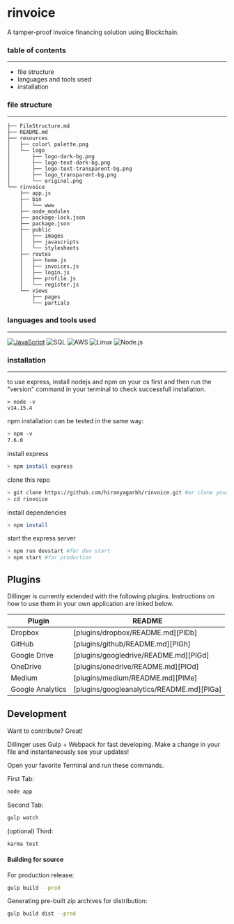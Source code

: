# rinvoice
A tamper-proof invoice financing solution using Blockchain.

### table of contents
---
- file structure
- languages and tools used
- installation

### file structure
----
```
├── FileStructure.md
├── README.md
├── resources
│   ├── color\ palette.png
│   └── logo
│       ├── logo-dark-bg.png
│       ├── logo-text-dark-bg.png
│       ├── logo-text-transparent-bg.png
│       ├── logo_transparent-bg.png
│       └── original.png
└── rinvoice
    ├── app.js
    ├── bin
    │   └── www
    ├── node_modules
    ├── package-lock.json
    ├── package.json
    ├── public
    │   ├── images
    │   ├── javascripts
    │   └── stylesheets
    ├── routes
    │   ├── home.js
    │   ├── invoices.js
    │   ├── login.js
    │   ├── profile.js
    │   └── register.js
    └── views
        ├── pages
        └── partials
```

### languages and tools used
---
[![JavaScript](https://img.shields.io/badge/-JavaScript-000?&logo=JavaScript&logoColor=ddc508)](https://github.com/adamalston?tab=repositories&q=&type=&language=javascript) ![SQL](https://img.shields.io/badge/-SQL-000?&logo=MySQL&logoColor=4479A1) ![AWS](https://img.shields.io/badge/-AWS-000?&logo=Amazon-AWS&logoColor=FF9900) ![Linux](https://img.shields.io/badge/-Linux-000?&logo=Linux&logoColor=FCC624) ![Node.js](https://img.shields.io/badge/-Node.js-000?&logo=node.js)

### installation
---

to use express, install nodejs and npm on your os first and then run the "version" command in your terminal to check successfull installation.

```
> node -v
v14.15.4
```
npm installation can be tested in the same way:
```sh
> npm -v
7.6.0
```

install express
```sh
> npm install express
```

clone this repo
```sh
> git clone https://github.com/hiranyagarbh/rinvoice.git #or clone your own fork
> cd rinvoice
```

install dependencies
```sh
> npm install
```

start the express server
```sh
> npm run devstart #for dev start
> npm start #for production
```



## Plugins

Dillinger is currently extended with the following plugins.
Instructions on how to use them in your own application are linked below.

| Plugin | README |
| ------ | ------ |
| Dropbox | [plugins/dropbox/README.md][PlDb] |
| GitHub | [plugins/github/README.md][PlGh] |
| Google Drive | [plugins/googledrive/README.md][PlGd] |
| OneDrive | [plugins/onedrive/README.md][PlOd] |
| Medium | [plugins/medium/README.md][PlMe] |
| Google Analytics | [plugins/googleanalytics/README.md][PlGa] |

## Development

Want to contribute? Great!

Dillinger uses Gulp + Webpack for fast developing.
Make a change in your file and instantaneously see your updates!

Open your favorite Terminal and run these commands.

First Tab:

```sh
node app
```

Second Tab:

```sh
gulp watch
```

(optional) Third:

```sh
karma test
```

#### Building for source

For production release:

```sh
gulp build --prod
```

Generating pre-built zip archives for distribution:

```sh
gulp build dist --prod
```
